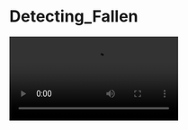 # Detecting_Fallen

<video src=https://github.com/user-attachments/assets/ff3a84da-dc9b-498a-950f-5c54f58dd5c5 controls preload></video>
